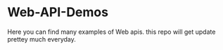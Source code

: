 # Web-API-Demos
Here you can find many examples of Web apis.
this repo will get update prettey much everyday.
